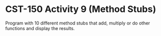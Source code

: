 # CST-150 Activity 9 (Method Stubs)
Program with 10 different method stubs that add, multiply or do other functions and display the results.
